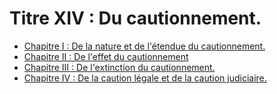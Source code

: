 # Titre XIV : Du cautionnement.

- [Chapitre I : De la nature et de l'étendue du cautionnement.](chapitre-i)
- [Chapitre II : De l'effet du cautionnement](chapitre-ii)
- [Chapitre III : De l'extinction du cautionnement.](chapitre-iii)
- [Chapitre IV : De la caution légale et de la caution judiciaire.](chapitre-iv)
